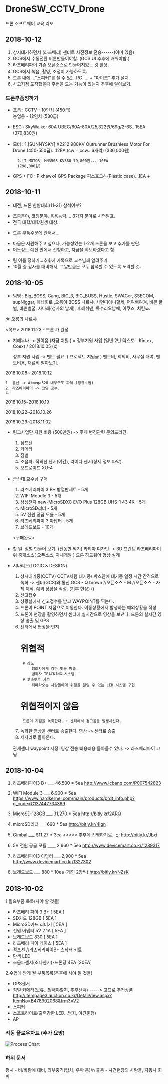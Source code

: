 # DroneSW_CCTV_Drone
드론 소프트웨어 교육 리포



## 2018-10-12

1. 상시대기하면서 (라즈베리) 센터로 사진정보 전송------(이미 있음)
2. GCS에서 수동전환 버튼만들어야함. (GCS UI 추후에 배워야함.)
3. 라즈베리파이 기존 오픈소스로 만들어져있는 것 활용.
4. GCS에서 녹음, 촬영, 조정이 가능하도록.
5. 드론 내에...."스피커"를 쓸 수 있는 PG. ....+ "마이크" 추가 설치.
6. 사고지점 도착했을때 주변을 도는 기능이 있는지 추후에 알아보기.

### 드론부품정하기
+ 프롭 : CCTV - 10인치 (450급)  
        농업용 - 12인치 (580급)  

+ ESC : SkyWalker 60A UBEC/60A-80A/25,322원/69g/2-6S...15EA
      (379,830원)

+ 모터 : 1.[SUNNYSKY] X2212 980KV Outrunner Brushless Motor For Drone (450-550급)...12EA  (cw + ccw...6개씩)
      (336,000원)  

        2.[T-MOTOR] MN3508 KV380 79,800원....10EA  
        (798,000원)

+ GPS + FC : Pixhawk4 GPS Package 픽스호크4 (Plastic case)...1EA  +

## 2018-10-11

+ 대전, 드론 한밭대회(11-21) 참석여부?
 - 조종분야, 코딩분야, 응용능력.... 3가지 분야로 시연발표.
 - 전국 대학/대학원생 대상.
+ 드론 부품주문에 관해서...
 - 마음은 지원해주고 싶으나, 가능성있는 1-2개 드론을 보고 추가를 판단.
 - 어느정도 예산 안에서 신청하고, 자금을 확보하겠다고 함.
+ 팀 이름 정하기...추후에 카톡으로 교수님께 알려주기.
+ 10월 중 감사를 대비해서, 그날만큼은 모두 참석할 수 있도록 노력할 것.




## 2018-10-05

- 팀명 : Big_BOSS, Gang, BIG_3, BIG_BUSS, Hustle, SWAGer, SSECOM, supNiggar, 폐쇄회로 ,오룡이 BOSS 나르샤, 사먼띠아니할세, 어여삐여겨, 바쁜 꿀벌, 바쁜벌꿀, 사나래(청사의 날개), 후레쉬맨, 독수리오남매, 이쿠죠, 치킨죠.

☆ 오룡의 나르샤

<목표>
2018.11.23 - 드론 가 완성


- 지애누나 -> 한이음 (자금 지원.) = 정부지원 사업 (일년 2번 엑스포 - Kintex, Coex) / 2018.10.05 (x)

    정부 지원 사업 -> 멘토 필요. ( 프로젝트 지원금 )
    멘토비, 회의비, 사무실 대여, 멘토비용, 재료비
    알아보기.

2018.10.08~ 2018.10.12

    1. 통신 -> Atmega328 내부구조 파악.(정규수업)
    2. 라즈베리파이 -> 코딩 공부.
    3.

2018.10.15~2018.10.19

2018.10.22~2018.10.26

2018.10.29~2018.11.02

- 링크사업단 지원 비용 (500만원) -> 주제 변경관련 문의드리긴
    1. 점프선
    2. 카메라
    3. 짐벌
    4. 초음파+적외선 센서(야간), 라이다 센서(상세 정보 파악).
    5. 오드로이드 XU-4


- 군산대 교수님 구매
    1. 라즈베리파이 3 B+ 방열판세트 - 5개
    2. WIFI Moudle 3 - 5개
    3. 삼성전자 new-MicroSDXC EVO Plus 128GB UHS-1 43 4K - 5개
    4. MicroSD리더 - 5개
    5. 5V 전원 공급 모듈 - 5개
    6. 라즈베리파이 3 아답터 - 5개
    7. 브레드보드 - 10개

    <구매완료>

- 할 일.
    짐벌 만들어 보기. (진동만 막기)
        카티아 디자인 -> 3D 프린트
    라즈베리파이 위 중개소스( 오픈소스, 자체개발 )
    드론 하드웨어 형상 설계

 - 시나리오(LOGIC & DESIGN)
    1. 상시대기중(CCTV)
        CCTV처럼 대기중/ 박스안에 대기중
            일정 시간 간격으로 녹화 -> 센터(GCS)와 통신
                GCS - Q brown       //오픈소스
                    - M             //오픈소스
                    - 자체 제작.
        예외 상황을 작성.
            (기후 현상)
            ()
    2. 신고접수
    3. 상황실에서 신고접수를 받고 WAYPOINT를 찍는다.
    4. 드론이 POINT 지점으로 이동한다.
        이동상황에서 발생하는 예외상황을 작성.
    5. 드론이 현장을 촬영하면서 센터에 실시간으로 영상을 보낸다.
        드론의 실시간 영상 송출 및 GPS
    6. 센터에서 현장을 인지
        # 위협적
            # 강도
                범죄자에게 강한 빛을 방출.
                범죄자 TRACKING 시스템
            # 고속도로 사고
                뒤따라오는 차량들에게 위험을 알릴 수 있는 LED 시스템 구현.
        # 위협적이지 않음
            드론이 지점을 녹화한다. + 센터에서 경고음을 발생시킨다.
    7. 녹화한 영상을 센터로 송출한다.
        영상 -> 센터로 송출    
    8. 제자리로 돌아온다.



    관제센터 waypoint 지정.
    영상 전송
    삐용삐용
    돌아올수 있다.
    -> 라즈베리파이 코딩



## 2018-10-04
1. 라즈베리파이3 B+ ___ 46,500 * 5ea
http://www.icbanq.com/P007542823

2. WiFi Module 3 ___ 6,900 * 5ea
https://www.hardkernel.com/main/products/prdt_info.php?g_code=G137447734369

3. MicroSD 128GB ___ 31,270 * 5ea
http://bitly.kr/2ARQ

4. microSD리더 ___ 690 * 5ea
http://bitly.kr/4Ign

5. Gimbal ___ $11.27 * 3ea    <<<<< 추후에 진행하기로...;;;
http://bitly.kr/Jbxi

6. 5V 전원 공급 모듈 ____ 2,660 * 5ea
http://www.devicemart.co.kr/1289317

7. 라즈베리파이3 아답터 ___ 2,900 * 5ea
http://www.devicemart.co.kr/1327302

8. 브레드보드 ___ 880 * 10ea (개인 2장씩)
http://bitly.kr/NZsK




## 2018-10-02
1.필요부품 목록(사야 할 것들)
- 라즈베리 파이 3 B+ [ 5EA ]
- SD카드 128GB [ 5EA ]
- MicroSD카드 리더기 [ 5EA ]
- 전원 어댑터 5V 2.1A [ 5EA ]
- 브레드보드 830 [ 5EA ]
- 라즈베리 파이 케이스 [ 5EA ]
- 점프선               //라즈베리파이B+ 스타터 키트
- 단색 LED
- 초음파센서(소나센서)-드론당 4EA [20EA]


2.수업에 받게 될 부품목록(추후에 사야 될 것들)
- GPS센서
- 짐벌 카메라(보류...뭘해야할지, 추후선택)
  -----> 고프로 추천상품 http://itempage3.auction.co.kr/DetailView.aspx?ItemNo=B478902068&frm3=V2
- 스피커
- 스포트라이트(출력강한 LED...범죄, 야간운행)
- AP



### 작동 플로우차트 (추가 요망)

![Process Chart](/Misc/DroneActionProcess.png)

### 하위 문서 
평시 - 비/바람에 대비, 외부충격(탑차, 우박 등)/n
출동 - 사건현장의 사람들, 자동차 회피
